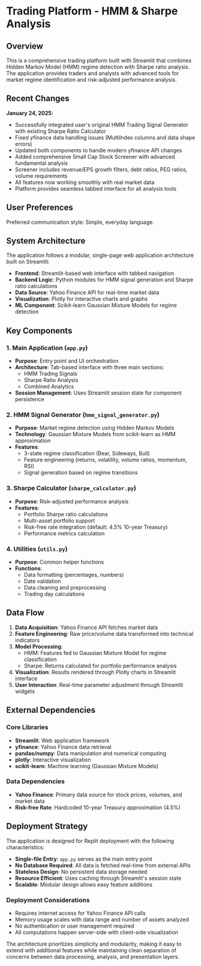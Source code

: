 # Trading Platform - HMM & Sharpe Analysis

## Overview

This is a comprehensive trading platform built with Streamlit that combines Hidden Markov Model (HMM) regime detection with Sharpe ratio analysis. The application provides traders and analysts with advanced tools for market regime identification and risk-adjusted performance analysis.

## Recent Changes

**January 24, 2025:**
- Successfully integrated user's original HMM Trading Signal Generator with existing Sharpe Ratio Calculator
- Fixed yfinance data handling issues (MultiIndex columns and data shape errors)
- Updated both components to handle modern yfinance API changes
- Added comprehensive Small Cap Stock Screener with advanced fundamental analysis
- Screener includes revenue/EPS growth filters, debt ratios, PEG ratios, volume requirements
- All features now working smoothly with real market data
- Platform provides seamless tabbed interface for all analysis tools

## User Preferences

Preferred communication style: Simple, everyday language.

## System Architecture

The application follows a modular, single-page web application architecture built on Streamlit:

- **Frontend**: Streamlit-based web interface with tabbed navigation
- **Backend Logic**: Python modules for HMM signal generation and Sharpe ratio calculations
- **Data Source**: Yahoo Finance API for real-time market data
- **Visualization**: Plotly for interactive charts and graphs
- **ML Component**: Scikit-learn Gaussian Mixture Models for regime detection

## Key Components

### 1. Main Application (`app.py`)
- **Purpose**: Entry point and UI orchestration
- **Architecture**: Tab-based interface with three main sections:
  - HMM Trading Signals
  - Sharpe Ratio Analysis  
  - Combined Analytics
- **Session Management**: Uses Streamlit session state for component persistence

### 2. HMM Signal Generator (`hmm_signal_generator.py`)
- **Purpose**: Market regime detection using Hidden Markov Models
- **Technology**: Gaussian Mixture Models from scikit-learn as HMM approximation
- **Features**: 
  - 3-state regime classification (Bear, Sideways, Bull)
  - Feature engineering (returns, volatility, volume ratios, momentum, RSI)
  - Signal generation based on regime transitions

### 3. Sharpe Calculator (`sharpe_calculator.py`)
- **Purpose**: Risk-adjusted performance analysis
- **Features**:
  - Portfolio Sharpe ratio calculations
  - Multi-asset portfolio support
  - Risk-free rate integration (default: 4.5% 10-year Treasury)
  - Performance metrics calculation

### 4. Utilities (`utils.py`)
- **Purpose**: Common helper functions
- **Functions**:
  - Data formatting (percentages, numbers)
  - Date validation
  - Data cleaning and preprocessing
  - Trading day calculations

## Data Flow

1. **Data Acquisition**: Yahoo Finance API fetches market data
2. **Feature Engineering**: Raw price/volume data transformed into technical indicators
3. **Model Processing**: 
   - HMM: Features fed to Gaussian Mixture Model for regime classification
   - Sharpe: Returns calculated for portfolio performance analysis
4. **Visualization**: Results rendered through Plotly charts in Streamlit interface
5. **User Interaction**: Real-time parameter adjustment through Streamlit widgets

## External Dependencies

### Core Libraries
- **Streamlit**: Web application framework
- **yfinance**: Yahoo Finance data retrieval
- **pandas/numpy**: Data manipulation and numerical computing
- **plotly**: Interactive visualization
- **scikit-learn**: Machine learning (Gaussian Mixture Models)

### Data Dependencies
- **Yahoo Finance**: Primary data source for stock prices, volumes, and market data
- **Risk-free Rate**: Hardcoded 10-year Treasury approximation (4.5%)

## Deployment Strategy

The application is designed for Replit deployment with the following characteristics:

- **Single-file Entry**: `app.py` serves as the main entry point
- **No Database Required**: All data is fetched real-time from external APIs
- **Stateless Design**: No persistent data storage needed
- **Resource Efficient**: Uses caching through Streamlit's session state
- **Scalable**: Modular design allows easy feature additions

### Deployment Considerations
- Requires internet access for Yahoo Finance API calls
- Memory usage scales with data range and number of assets analyzed
- No authentication or user management required
- All computations happen server-side with client-side visualization

The architecture prioritizes simplicity and modularity, making it easy to extend with additional features while maintaining clean separation of concerns between data processing, analysis, and presentation layers.
